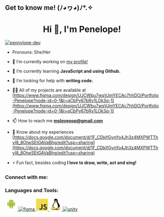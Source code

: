 ## Get to know me! (ﾉ◕ヮ◕)ﾉ*.✧

<h1 align="center">Hi 👋, I'm Penelope!</h1>
<p align="left"> <a href="https://github.com/ryo-ma/github-profile-trophy"><img src="https://github-profile-trophy.vercel.app/?username=pennylope-dev" alt="pennylope-dev" /></a> </p>

- Pronouns: She/Her

- 🔭 I’m currently working on [my profile!](pennylope-dev/pennylope-dev)

- 🌱 I’m currently learning **JavaScript and using Github.**

- 🤝 I’m looking for help with **writing code.**

- 👨‍💻 All of my projects are available at [https://www.figma.com/design/UJCWbu7wqVJmYECAc7hhDO/Portfolio-Penelope?node-id=0-1&t=qCbPy67bRv1LOk3q-1](https://www.figma.com/design/UJCWbu7wqVJmYECAc7hhDO/Portfolio-Penelope?node-id=0-1&t=qCbPy67bRv1LOk3q-1)

- 📫 How to reach me **msloveoop@gmail.com**

- 📄 Know about my experiences [https://docs.google.com/document/d/1F_CDkjfGynYo4Jh3z4MXPWTThyI8_8OtwSEtGAVaBhg/edit?usp=sharing](https://docs.google.com/document/d/1F_CDkjfGynYo4Jh3z4MXPWTThyI8_8OtwSEtGAVaBhg/edit?usp=sharing)

- ⚡ Fun fact, besides coding **I love to draw, write, act and sing!**

<h3 align="left">Connect with me:</h3>
<p align="left">
</p>

<h3 align="left">Languages and Tools:</h3>
<p align="left"> <a href="https://developer.android.com" target="_blank" rel="noreferrer"> <img src="https://raw.githubusercontent.com/devicons/devicon/master/icons/android/android-original-wordmark.svg" alt="android" width="40" height="40"/> </a> <a href="https://www.figma.com/" target="_blank" rel="noreferrer"> <img src="https://www.vectorlogo.zone/logos/figma/figma-icon.svg" alt="figma" width="40" height="40"/> </a> <a href="https://developer.mozilla.org/en-US/docs/Web/JavaScript" target="_blank" rel="noreferrer"> <img src="https://raw.githubusercontent.com/devicons/devicon/master/icons/javascript/javascript-original.svg" alt="javascript" width="40" height="40"/> </a> <a href="https://www.linux.org/" target="_blank" rel="noreferrer"> <img src="https://raw.githubusercontent.com/devicons/devicon/master/icons/linux/linux-original.svg" alt="linux" width="40" height="40"/> </a> <a href="https://unity.com/" target="_blank" rel="noreferrer"> <img src="https://www.vectorlogo.zone/logos/unity3d/unity3d-icon.svg" alt="unity" width="40" height="40"/> </a> </p>

